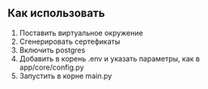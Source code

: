 
## Как использовать
1. Поставить виртуальное окружение
2. Сгенерировать сертефикаты
3. Включить postgres
4. Добавить в корень .env и указать параметры, как в app/core/config.py
5. Запустить в корне main.py